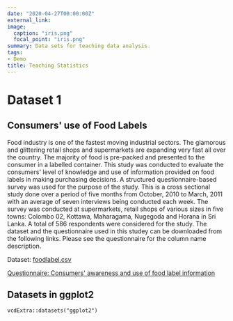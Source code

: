 ```yaml
---
date: "2020-04-27T00:00:00Z"
external_link: 
image: 
  caption: "iris.png"
  focal_point: "iris.png"
summary: Data sets for teaching data analysis.
tags:
- Demo
title: Teaching Statistics
---
```


# Dataset 1

## Consumers' use of Food Labels

Food industry is one of the fastest moving industrial sectors. The glamorous and glittering retail shops and supermarkets are expanding very fast all over the country. The majority of food is pre-packed and presented to the consumer in a labelled container. This study was conducted to evaluate the consumers' level of knowledge and use of information provided on food labels in making purchasing decisions. A structured questionnaire-based survey was used for the purpose of the study. This is a cross sectional study done over a period of five months from October, 2010 to March, 2011 with an average of seven interviews being conducted each week. The survey was conducted at supermarkets, retail shops of various sizes in five towns: Colombo 02, Kottawa, Maharagama, Nugegoda and Horana in Sri Lanka. A total of 586 respondents were considered for the study. The dataset and the questionnaire used in this studey can be downloaded from the following links. Please see the questionnaire for the column name description.

Dataset: [foodlabel.csv](foodlabel.csv)

[Questionnaire: Consumers' awareness and use of food label information](food2ques.pdf)

## Datasets in ggplot2

```{r}
vcdExtra::datasets("ggplot2")
```